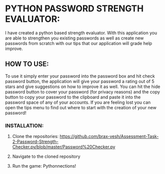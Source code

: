 # PYTHON PASSWORD STRENGTH EVALUATOR:

I have created a python based strength evaluator. With this application you are able to  strengthen you existing passwords as well as create new passwords from scratch with our tips that our application will grade help improve.

## HOW TO USE:

To use it simply enter your password into the password box and hit check password button, the application will give your password a rating out of 5 stars and give suggestions on how to improve it as well. You can hit the hide password button to cover your password (for privacy reasons) and the copy button to copy your password to the clipboard and paste it into the password space of any of your accounts. If you are feeling lost you can open the tips menu to find out where to start with the creation of your new password!

### INSTALLATION:

1. Clone the repositories: https://github.com/brax-vesh/Assessment-Task-2-Password-Strength-Checker.py/blob/master/Password%20Checker.py

2. Navigate to the cloned repository

3. Run the game: Pythonnections!
